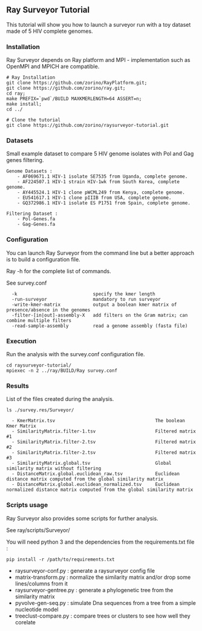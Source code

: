 ## Ray Surveyor Tutorial

This tutorial will show you how to launch a surveyor run with a toy dataset made of 5 HIV complete genomes.

### Installation

Ray Surveyor depends on Ray platform and MPI - implementation such as OpenMPI and MPICH are compatible.

```
# Ray Installation
git clone https://github.com/zorino/RayPlatform.git;
git clone https://github.com/zorino/ray.git;
cd ray;
make PREFIX=`pwd`/BUILD MAXKMERLENGTH=64 ASSERT=n;
make install;
cd ../

# Clone the tutorial
git clone https://github.com/zorino/raysurveyor-tutorial.git
```


### Datasets

Small example dataset to compare 5 HIV genome isolates with Pol and Gag genes filtering.

```
Genome Datasets :
	- AF069671.1 HIV-1 isolate SE7535 from Uganda, complete genome.
	- AF224507.1 HIV-1 strain HIV-1wk from South Korea, complete genome.
	- AY445524.1 HIV-1 clone pWCML249 from Kenya, complete genome.
	- EU541617.1 HIV-1 clone pIIIB from USA, complete genome.
	- GQ372986.1 HIV-1 isolate ES P1751 from Spain, complete genome.

Filtering Dataset :
	- Pol-Genes.fa
	- Gag-Genes.fa
```

### Configuration

You can launch Ray Surveyor from the command line but a better approach is to build a configuration file.

Ray -h for the complete list of commands.

See survey.conf 

```
  -k                            specify the kmer length
  -run-surveyor                 mandatory to run surveyor
  -write-kmer-matrix            output a boolean kmer matrix of presence/absence in the genomes
  -filter-[in|out]-assembly-X   add filters on the Gram matrix; can combine multiple filters
  -read-sample-assembly         read a genome assembly (fasta file)
```


### Execution

Run the analysis with the survey.conf configuration file.

```
cd raysurveyor-tutorial/
mpiexec -n 2 ../ray/BUILD/Ray survey.conf
```


### Results

List of the files created during the analysis.

```
ls ./survey.res/Surveyor/

  - KmerMatrix.tsv                                     The boolean Kmer Matrix
  - SimilarityMatrix.filter-1.tsv                      Filtered matrix #1
  - SimilarityMatrix.filter-2.tsv                      Filtered matrix #2
  - SimilarityMatrix.filter-2.tsv                      Filtered matrix #3
  - SimilarityMatrix.global.tsv                        Global similarity matrix without filtering
  - DistanceMatrix.global.euclidean_raw.tsv            Euclidean distance matrix computed from the global similarity matrix
  - DistanceMatrix.global.euclidean_normalized.tsv     Euclidean normalized distance matrix computed from the global similarity matrix
```

### Scripts usage

Ray Surveyor also provides some scripts for further analysis.

See ray/scripts/Surveyor/

You will need python 3 and the dependencies from the requirements.txt file :

`pip install -r /path/to/requirements.txt`


- raysurveyor-conf.py :          generate a raysurveyor config file
- matrix-transform.py :          normalize the similarity matrix and/or drop some lines/columns from it
- raysurveyor-gentree.py :       generate a phylogenetic tree from the similarity matrix
- pyvolve-gen-seq.py :           simulate Dna sequences from a tree from a simple nucleotide model
- treeclust-compare.py :         compare trees or clusters to see how well they corelate






